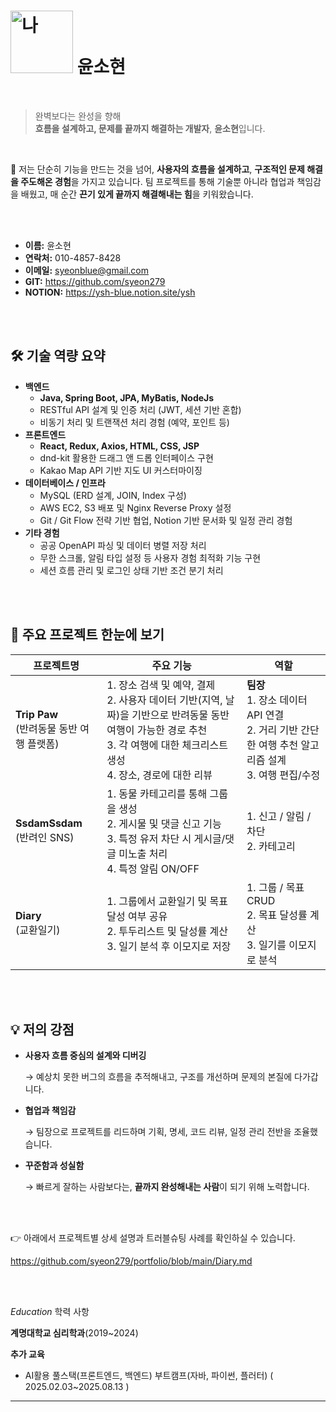 
#  <img width="100" height="100" alt="나" src="https://github.com/user-attachments/assets/9474b41b-911a-4479-bf74-c02d03c4598b" /> 윤소현

<br />

> 완벽보다는 완성을 향해 <br /> **흐름을 설계하고, 문제를 끝까지 해결하는 개발자**, **윤소현**입니다.

<br />

🧩 저는 단순히 기능을 만드는 것을 넘어,
**사용자의 흐름을 설계하고**, **구조적인 문제 해결을 주도해온 경험**을 가지고 있습니다.
팀 프로젝트를 통해 기술뿐 아니라 협업과 책임감을 배웠고,
매 순간 **끈기 있게 끝까지 해결해내는 힘**을 키워왔습니다.

<br />
<br />

- **이름:**  윤소현
- **연락처:** 010-4857-8428
- **이메일:** syeonblue@gmail.com
- **GIT:** https://github.com/syeon279
- **NOTION:** https://ysh-blue.notion.site/ysh
  
<br />
<br />


## 🛠 기술 역량 요약

- **백엔드**
    - **Java, Spring Boot, JPA, MyBatis, NodeJs**
    - RESTful API 설계 및 인증 처리 (JWT, 세션 기반 혼합)
    - 비동기 처리 및 트랜잭션 처리 경험 (예약, 포인트 등)
- **프론트엔드**
    - **React, Redux, Axios, HTML, CSS, JSP**
    - dnd-kit 활용한 드래그 앤 드롭 인터페이스 구현
    - Kakao Map API 기반 지도 UI 커스터마이징
- **데이터베이스 / 인프라**
    - MySQL (ERD 설계, JOIN, Index 구성)
    - AWS EC2, S3 배포 및 Nginx Reverse Proxy 설정
    - Git / Git Flow 전략 기반 협업, Notion 기반 문서화 및 일정 관리 경험
- **기타 경험**
    - 공공 OpenAPI 파싱 및 데이터 병렬 저장 처리
    - 무한 스크롤, 알림 타입 설정 등 사용자 경험 최적화 기능 구현
    - 세션 흐름 관리 및 로그인 상태 기반 조건 분기 처리
      
<br />
<br />

## 👣 주요 프로젝트 한눈에 보기

| 프로젝트명 | 주요 기능 | 역할 |
| --- | --- | --- |
| **Trip Paw**<br>(반려동물 동반 여행 플랫폼) | 1. 장소 검색 및 예약, 결제<br>2. 사용자 데이터 기반(지역, 날짜)을 기반으로 반려동물 동반 여행이 가능한 경로 추천<br>3. 각 여행에 대한 체크리스트 생성<br>4. 장소, 경로에 대한 리뷰 | **팀장** <br> 1. 장소 데이터 API 연결<br>2. 거리 기반 간단한 여행 추천 알고리즘 설계<br>3. 여행 편집/수정 |
| **SsdamSsdam**<br>(반려인 SNS) | 1. 동물 카테고리를 통해 그룹을 생성<br>2. 게시물 및 댓글 신고 기능<br>3. 특정 유저 차단 시 게시글/댓글 미노출 처리<br>4. 특정 알림 ON/OFF |1. 신고 / 알림 / 차단<br>2. 카테고리 |
| **Diary**<br>(교환일기) | 1. 그룹에서 교환일기 및 목표 달성 여부 공유<br>2. 투두리스트 및 달성률 계산<br>3. 일기 분석 후 이모지로 저장 |1. 그룹 / 목표 CRUD<br>2. 목표 달성률 계산<br>3. 일기를 이모지로 분석 |


<br /><br />


## 💡 저의 강점

- **사용자 흐름 중심의 설계와 디버깅**
    
    → 예상치 못한 버그의 흐름을 추적해내고, 구조를 개선하며 문제의 본질에 다가갑니다.
    
- **협업과 책임감**
    
    → 팀장으로 프로젝트를 리드하며 기획, 명세, 코드 리뷰, 일정 관리 전반을 조율했습니다.
    
- **꾸준함과 성실함**
    
    → 빠르게 잘하는 사람보다는, **끝까지 완성해내는 사람**이 되기 위해 노력합니다.
    

<br /><br />

👉 아래에서 프로젝트별 상세 설명과 트러블슈팅 사례를 확인하실 수 있습니다.

https://github.com/syeon279/portfolio/blob/main/Diary.md


<br /><br />

*Education* 학력 사항

**계명대학교 심리학과**(2019~2024)

**추가 교육**

- AI활용 풀스택(프론트엔드, 백엔드) 부트캠프(자바, 파이썬, 플러터) ( 2025.02.03~2025.08.13 )

---
